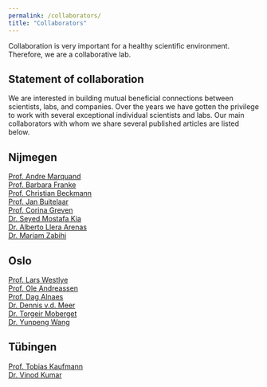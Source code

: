 ```yaml
---
permalink: /collaborators/
title: "Collaborators"
---
```


Collaboration is very important for a healthy scientific environment. Therefore, we are a collaborative lab.

## Statement of collaboration
We are interested in building mutual beneficial connections between scientists, labs, and companies. Over the years we have gotten the privilege to work with several exceptional individual scientists and labs. Our main collaborators with whom we share several published articles are listed below.

## Nijmegen
[Prof. Andre Marquand](https://www.ru.nl/personen/marquand-a) <br>
[Prof. Barbara Franke](https://www.ru.nl/personen/franke-b) <br>
[Prof. Christian Beckmann](https://www.ru.nl/personen/beckmann-c) <br>
[Prof. Jan Buitelaar](https://www.ru.nl/personen/buitelaar-j) <br>
[Prof. Corina Greven](https://www.ru.nl/personen/greven-c) <br>
[Dr. Seyed Mostafa Kia](https://www.researchgate.net/profile/Seyed-Mostafa-Kia)<br>
[Dr. Alberto Llera Arenas](https://www.ru.nl/personen/llera-arenas-a)<br>
[Dr. Mariam Zabihi](https://iris.ucl.ac.uk/iris/browse/profile?upi=MZABI42)<br>

## Oslo
[Prof. Lars Westlye](https://www.sv.uio.no/psi/english/people/aca/larstweng) <br>
[Prof. Ole Andreassen](https://www.med.uio.no/klinmed/english/people/aca/olean) <br>
[Prof. Dag Alnaes](https://www.med.uio.no/norment/personer/seniorforskere/alnes/index.html) <br>
[Dr. Dennis v.d. Meer](https://www.med.uio.no/klinmed/english/people/aca/dennisva/index.html) <br>
[Dr. Torgeir Moberget](https://www.med.uio.no/norment/personer/seniorforskere/torgeimo/index.html) <br>
[Dr. Yunpeng Wang](https://www.med.uio.no/norment/forskning/aktuelt/ukas-forsker/2015/yunpeng-wang.html)

## Tübingen
[Prof. Tobias Kaufmann](https://www.medizin.uni-tuebingen.de/de/das-klinikum/mitarbeiter/profil/2468) <br>
[Dr. Vinod Kumar](https://www.kyb.tuebingen.mpg.de/person/58996/250676)
